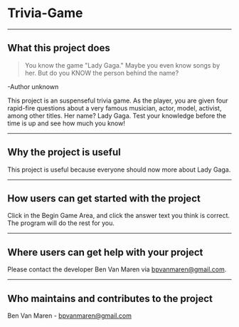 # Trivia-Game
---


## What this project does
>You know the game "Lady Gaga." Maybe you even know songs by her. But do you KNOW the person behind the name?

-Author unknown

This project is an suspenseful trivia game. As the player, you are given four rapid-fire questions about a very famous musician, actor, model, activist, among other titles. Her name? Lady Gaga. Test your knowledge before the time is up and see how much you know!

---
## Why the project is useful

This project is useful because everyone should now more about Lady Gaga.

---
## How users can get started with the project

Click in the Begin Game Area, and click the answer text you think is correct. The program will do the rest for you.

---
## Where users can get help with your project

Please contact the developer Ben Van Maren via bpvanmaren@gmail.com.

---
## Who maintains and contributes to the project

Ben Van Maren - bpvanmaren@gmail.com
